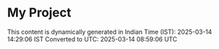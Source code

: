 # My Project

This content is dynamically generated in Indian Time (IST): 2025-03-14 14:29:06 IST
Converted to UTC: 2025-03-14 08:59:06 UTC
